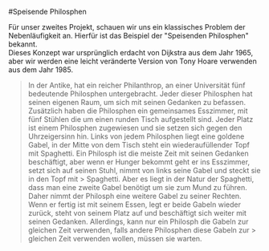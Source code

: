 #Speisende Philosphen

Für unser zweites Projekt, schauen wir uns ein klassisches Problem der Nebenläufigkeit an. Hierfür ist das Beispiel der "Speisenden Philosphen" bekannt. <br>Dieses Konzept war ursprünglich erdacht von Dijkstra aus dem Jahr 1965, aber wir werden eine leicht veränderte Version von Tony Hoare verwenden aus dem Jahr 1985.

> In der Antike, hat ein reicher Philanthrop, an einer Universität fünf 
> bedeutende Philosphen untergebracht. Jeder dieser Philosphen hat seinen 
> eigenen Raum, um sich mit seinen Gedanken zu befassen. Zusätzlich haben die 
> Philosphen ein gemeinsames Esszimmer, mit fünf Stühlen die um einen runden 
> Tisch aufgestellt sind. Jeder Platz ist einem Philosphen zugewiesen und sie 
> setzen sich gegen den Uhrzeigersinn hin. Links von jedem Philosphen liegt 
> eine goldene Gabel, in der Mitte von dem Tisch steht ein wiederaufüllender 
> Topf mit Spaghetti. Ein Philosph ist die meiste Zeit mit seinen Gedanken 
> beschäftigt, aber wenn er Hunger bekommt geht er ins Esszimmer, setzt sich 
> auf seinen Stuhl, nimmt von links seine Gabel und steckt sie in den Topf mit > Spaghetti. Aber es liegt in der Natur der Spaghetti, dass man eine zweite 
> Gabel benötigt um sie zum Mund zu führen. Daher nimmt der Philosph eine 
> weitere Gabel zu seiner Rechten. Wenn er fertig ist mit seinem Essen, legt 
> er beide Gabeln wieder zurück, steht von seinem Platz auf und beschäftigt 
> sich weiter mit seinen Gedanken. Allerdings, kann nur ein Philosph die 
> Gabeln zur gleichen Zeit verwenden, falls andere Philosphen diese Gabeln zur > gleichen Zeit verwenden wollen, müssen sie warten.


